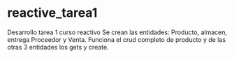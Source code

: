 # reactive_tarea1
Desarrollo tarea 1 curso reactivo
Se crean las entidades: Producto, almacen, entrega Proceedor y Venta.
Funciona el crud completo de producto y de las otras 3 entidades los gets y create.
